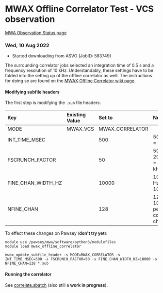 # MWAX Offline Correlator Test - VCS observation

[MWA Observation Status page](http://ws.mwatelescope.org/observation/obs/?obs_id=1344081136)

### Wed, 10 Aug 2022

- Started downloading from ASVO (JobID: 583749)

The surrounding correlator jobs selected an integration time of 0.5 s and a frequency resolution of 10 kHz.
Understandably, these settings have to be folded into the setting up of the offline correlator as well.
The instructions for doing so are found on the [MWAX Offline Correlator wiki page](https://wiki.mwatelescope.org/pages/viewpage.action?spaceKey=MP&title=MWAX+Offline+Correlator).

#### Modifying subfile headers

The first step is modifying the `.sub` file headers:

| Key | Existing Value | Set to | Notes |
| :-- | :------------- | :----- | :---- |
| MODE | MWAX_VCS | MWAX_CORRELATOR | |
| INT_TIME_MSEC |  | 500 | 500ms = 0.5s |
| FSCRUNCH_FACTOR |  | 50 | 50 x 200 Hz = 10 kHz |
| FINE_CHAN_WIDTH_HZ |  | 10000 | 10000 Hz = 10 kHz |
| NFINE_CHAN |  | 128 | 128 x 10 kHz per coarse channel |

To effect these changes on Pawsey (**don't try yet**):

```
module use /pawsey/mwa/software/python3/modulefiles
module load mwax_offline_correlator

mwax_update_subfile_header -s MODE=MWAX_CORRELATOR -s INT_TIME_MSEC=500 -s FSCRUNCH_FACTOR=50 -s FINE_CHAN_WIDTH_HZ=10000 -s NFINE_CHAN=128 *.sub
```

#### Running the correlator

See [correlate.sbatch](correlate.sbatch) (also still a **work in progress**).

